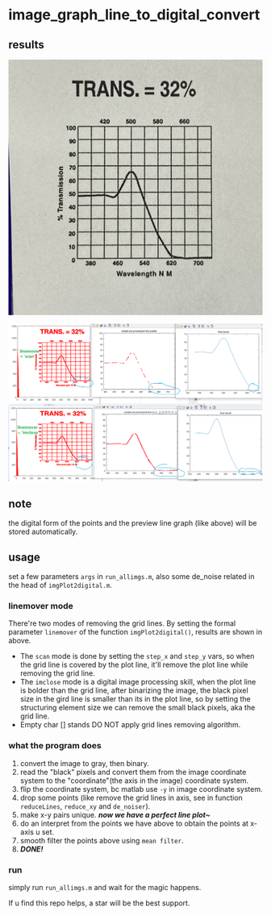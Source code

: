 # image_graph_line_to_digital_convert

## results

![1649320296932.png](image/README/IMG_3073.jpeg)

![1649320612355.png](image/README/1649320612355.png)

## note

the digital form of the points and the preview line graph (like above) will be stored automatically.

## usage

set a few parameters `args` in `run_allimgs.m`, also some de_noise related in the head of `imgPlot2digital.m`.

### linemover mode

There're two modes of removing the grid lines. By setting the formal parameter `linemover` of the function `imgPlot2digital()`, results are shown in above. 

* The `scan` mode is done by setting the `step_x` and `step_y` vars, so when the grid line is covered by the plot line, it'll remove the plot line while removing the grid line.
* The `imclose` mode is a digital image processing skill, when the plot line is bolder than the grid line, after binarizing the image, the black pixel size in the gird line is smaller than its in the plot line, so by setting the structuring element size we can remove the small black pixels, aka the grid line.
* Empty char [] stands DO NOT apply grid lines removing algorithm.

### what the program does

1. convert the image to gray, then binary.
2. read the "black" pixels and convert them from the image coordinate system to the "coordinate"(the axis in the image) coordinate system.
3. flip the coordinate system, bc matlab use `-y` in image coordinate system.
4. drop some points (like remove the grid lines in axis, see in function `reduceLines`, `reduce_xy` and `de_noiser`).
5. make x-y pairs unique.	***now we have a perfect line plot~***
6. do an interpret from the points we have above to obtain the points at x-axis u set.
7. smooth filter the points above using `mean filter`.
8. ***DONE!***

### run

simply run `run_allimgs.m` and wait for the magic happens.

If u find this repo helps, a star will be the best support.
